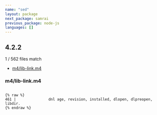 ```yaml
---
name: "sed"
layout: package
next_package: samrai
previous_package: node-js
languages: []
---
```

## 4.2.2
1 / 562 files match

 - [m4/lib-link.m4](#m4lib-linkm4)

### m4/lib-link.m4

```

{% raw %}
461 |               dnl age, revision, installed, dlopen, dlpreopen, libdir.
{% endraw %}

```